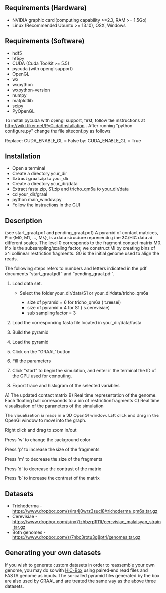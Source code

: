 Requirements (Hardware)
-----------------------
- NVIDIA graphic card (computing capability >=2.0, RAM >= 1.5Go)
- Linux (Recommended Ubuntu >= 13.10), OSX, Windows

Requirements (Software)
-----------------------
- hdf5
- hf5py
- CUDA (Cuda Toolkit >= 5.5)
- pycuda (with opengl support)
- OpenGL
- wx
- wxpython
- wxpython-version
- numpy
- matplotlib
- scipy
- PyOpenGL

To install pycuda with opengl support, first, follow the instructions at http://wiki.tiker.net/PyCuda/Installation .
After running "python configure.py" change the file siteconf.py as follows:

Replace:
    CUDA_ENABLE_GL = False 
by:
    CUDA_ENABLE_GL = True

Installation
------------
- Open a terminal
- Create a directory your_dir
- Extract graal.zip to your_dir
- Create a directory your_dir/data 
- Extract fasta.zip, S1.zip and tricho_qm6a to your_dir/data
- cd your_dir/graal
- python main_window.py
- Follow the instructions in the GUI

Description
-----------
(see start_graal.pdf and pending_graal.pdf)
A pyramid of contact matrices, P = {M0, M1, ..., Mk}, is a data structure representing the 3C/HiC data at different scales.
The level 0 corresponds to the fragment contact matrix M0. If x is the subsampling/scaling factor, we construct Mi by creating bins of x^i collinear restriction fragments.
G0 is the initial genome used to align the reads.

The following steps refers to numbers and letters indicated in the pdf documents “start_graal.pdf” and “pending_graal.pdf”. 

1) Load data set. 
   
   - Select the folder your_dir/data/S1 or your_dir/data/tricho_qm6a
   
       - size of pyramid = 6 for tricho_qm6a ( t.reesei) 
       - size of pyramid = 4 for S1 ( s.cerevisiae)
       - sub sampling factor = 3

2) Load the corresponding fasta file located in your_dir/data/fasta
3) Build the pyramid
4) Load the pyramid 
5) Click on the "GRAAL" button
6) Fill the parameters
7) Click "start" to begin the simulation, and enter in the terminal the ID of the GPU used for computing.
8) Export trace and histogram of the selected variables



A) The updated contact matrix
B) Real time representation of the genome. Each floating ball corresponds to a bin of restriction fragments
C) Real time visualisation of the parameters of the simulation


The visualisation is made in a 3D OpenGl window.
Left click and drag in the OpenGl window to move into the graph.

Right click and drag to zoom in/out

Press ‘w’ to change the background color

Press 'p' to increase the size of the fragments

Press 'm' to decrease the size of the fragments

Press ‘d’ to decrease the contrast of the matrix

Press ‘b’ to increase the contrast of the matrix

Datasets
--------
- Trichoderma - https://www.dropbox.com/s/ira4j0wrz3sucl8/trichoderma_qm6a.tar.gz
- Cerevisiae - https://www.dropbox.com/s/nx7tzhbzrp1l11t/cerevisiae_malaisyan_strain.tar.gz
- Both genomes - https://www.dropbox.com/s/7nbc3rotu3g8pt4/genomes.tar.gz

Generating your own datasets
----------------------------

If you wish to generate custom datasets in order to reassemble your own genome, you may do so with [HiC-Box](https://github.com/koszullab/HiC-Box) using paired-end read files and FASTA genome as inputs. The so-called pyramid files generated by the box are also used by GRAAL and are treated the same way as the above three datasets.
